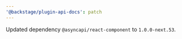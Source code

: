 ```yaml
---
'@backstage/plugin-api-docs': patch
---
```


Updated dependency `@asyncapi/react-component` to `1.0.0-next.53`.
